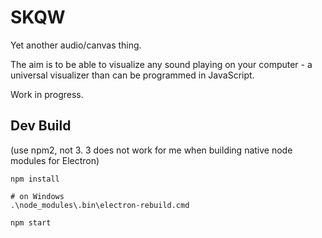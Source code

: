 # SKQW

Yet another audio/canvas thing. 

The aim is to be able to visualize any sound playing on your computer - a universal visualizer than can be programmed in JavaScript.

Work in progress.

##  Dev Build

(use npm2, not 3. 3 does not work for me when building native node modules for Electron)

```
npm install

# on Windows
.\node_modules\.bin\electron-rebuild.cmd

npm start
```
